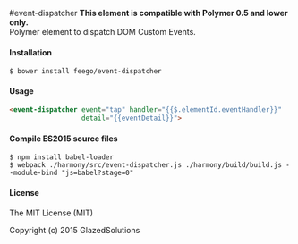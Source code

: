 #event-dispatcher
**This element is compatible with Polymer 0.5 and lower only.**  
Polymer element to dispatch DOM Custom Events.

#### Installation

```
$ bower install feego/event-dispatcher
```

#### Usage

```html
<event-dispatcher event="tap" handler="{{$.elementId.eventHandler}}" 
                  detail="{{eventDetail}}">
```

#### Compile ES2015 source files

```
$ npm install babel-loader
$ webpack ./harmony/src/event-dispatcher.js ./harmony/build/build.js --module-bind "js=babel?stage=0"
```

#### License

The MIT License (MIT)

Copyright (c) 2015 GlazedSolutions
